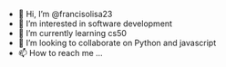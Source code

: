 - 👋 Hi, I’m @francisolisa23
- 👀 I’m interested in software  development
- 🌱 I’m currently learning cs50
- 💞️ I’m looking to collaborate on Python and javascript
- 📫 How to reach me ...

<!---
francisolisa23/francisolisa23 is a ✨ special ✨ repository because its `README.md` (this file) appears on your GitHub profile.
You can click the Preview link to take a look at your changes.
--->
